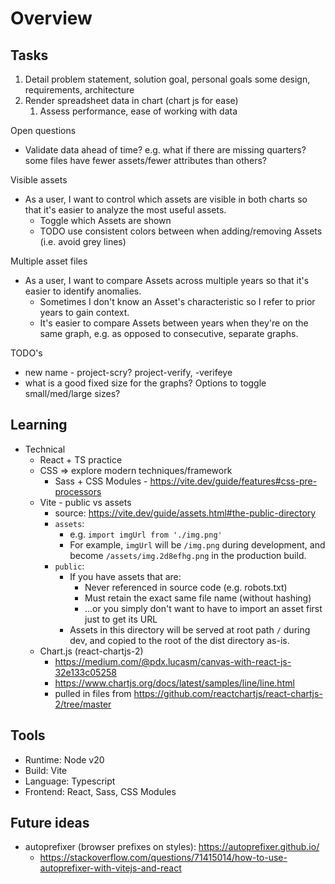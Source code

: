 # Overview

## Tasks

1. Detail problem statement, solution goal, personal goals some design, requirements, architecture
1. Render spreadsheet data in chart (chart js for ease)
   1. Assess performance, ease of working with data


Open questions
- Validate data ahead of time? e.g. what if there are missing quarters? some files have fewer assets/fewer attributes than others?

Visible assets
- As a user, I want to control which assets are visible in both charts so that it's easier to analyze the most useful assets.
   - Toggle which Assets are shown
   - TODO use consistent colors between when adding/removing Assets (i.e. avoid grey lines)

Multiple asset files
- As a user, I want to compare Assets across multiple years so that it's easier to identify anomalies.
   - Sometimes I don't know an Asset's characteristic so I refer to prior years to gain context.
   - It's easier to compare Assets between years when they're on the same graph, 
     e.g. as opposed to consecutive, separate graphs.

TODO's
- new name - project-scry? project-verify, -verifeye
- what is a good fixed size for the graphs? Options to toggle small/med/large sizes?

## Learning

- Technical
   - React + TS practice
   - CSS => explore modern techniques/framework
      - Sass + CSS Modules - https://vite.dev/guide/features#css-pre-processors
   - Vite - public vs assets
      - source: https://vite.dev/guide/assets.html#the-public-directory
      - `assets`:
         - e.g. `import imgUrl from './img.png'`
         - For example, `imgUrl` will be `/img.png` during development, and become `/assets/img.2d8efhg.png` in the production build.
      - `public`:
         - If you have assets that are:
           - Never referenced in source code (e.g. robots.txt)
           - Must retain the exact same file name (without hashing)
           - ...or you simply don't want to have to import an asset first just to get its URL
         - Assets in this directory will be served at root path `/` during dev, and copied to the root of the dist directory as-is.
   - Chart.js (react-chartjs-2)
      - https://medium.com/@pdx.lucasm/canvas-with-react-js-32e133c05258
      - https://www.chartjs.org/docs/latest/samples/line/line.html
      - pulled in files from https://github.com/reactchartjs/react-chartjs-2/tree/master
## Tools

- Runtime: Node v20
- Build: Vite
- Language: Typescript
- Frontend: React, Sass, CSS Modules

## Future ideas

- autoprefixer (browser prefixes on styles): https://autoprefixer.github.io/
   - https://stackoverflow.com/questions/71415014/how-to-use-autoprefixer-with-vitejs-and-react